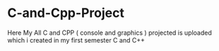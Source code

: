 # C-and-Cpp-Project
Here My All C and CPP ( console and graphics ) projected is uploaded which i created in my first semester 
C and C++
